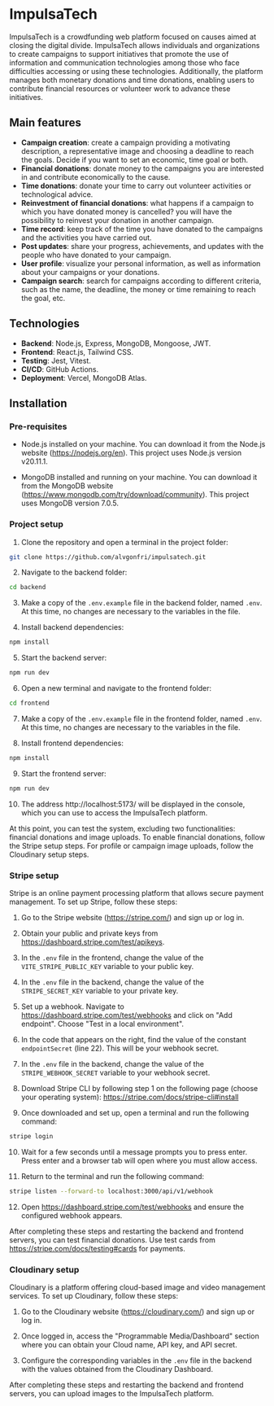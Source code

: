 # ImpulsaTech

ImpulsaTech is a crowdfunding web platform focused on causes aimed at closing the digital divide. ImpulsaTech allows individuals and organizations to create campaigns to support initiatives that promote the use of information and communication technologies among those who face difficulties accessing or using these technologies. Additionally, the platform manages both monetary donations and time donations, enabling users to contribute financial resources or volunteer work to advance these initiatives.

## Main features

- **Campaign creation**: create a campaign providing a motivating description, a representative image and choosing a deadline to reach the goals. Decide if you want to set an economic, time goal or both.
- **Financial donations**: donate money to the campaigns you are interested in and contribute economically to the cause.
- **Time donations**: donate your time to carry out volunteer activities or technological advice.
- **Reinvestment of financial donations**: what happens if a campaign to which you have donated money is cancelled? you will have the possibility to reinvest your donation in another campaign.
- **Time record**: keep track of the time you have donated to the campaigns and the activities you have carried out.
- **Post updates**: share your progress, achievements, and updates with the people who have donated to your campaign.
- **User profile**: visualize your personal information, as well as information about your campaigns or your donations.
- **Campaign search**: search for campaigns according to different criteria, such as the name, the deadline, the money or time remaining to reach the goal, etc.

## Technologies

- **Backend**: Node.js, Express, MongoDB, Mongoose, JWT.
- **Frontend**: React.js, Tailwind CSS.
- **Testing**: Jest, Vitest.
- **CI/CD**: GitHub Actions.
- **Deployment**: Vercel, MongoDB Atlas.

## Installation

### Pre-requisites

- Node.js installed on your machine. You can download it from the Node.js website (https://nodejs.org/en). This project uses Node.js version v20.11.1.

- MongoDB installed and running on your machine. You can download it from the MongoDB website (https://www.mongodb.com/try/download/community). This project uses MongoDB version 7.0.5.

### Project setup

1. Clone the repository and open a terminal in the project folder:

```bash
git clone https://github.com/alvgonfri/impulsatech.git
```

2. Navigate to the backend folder:

```bash
cd backend
```

3. Make a copy of the `.env.example` file in the backend folder, named `.env`. At this time, no changes are necessary to the variables in the file.

4. Install backend dependencies:

```bash
npm install
```

5. Start the backend server:

```bash
npm run dev
```

6. Open a new terminal and navigate to the frontend folder:

```bash
cd frontend
```

7. Make a copy of the `.env.example` file in the frontend folder, named `.env`. At this time, no changes are necessary to the variables in the file.

8. Install frontend dependencies:

```bash
npm install
```

9. Start the frontend server:

```bash
npm run dev
```

10. The address http://localhost:5173/ will be displayed in the console, which you can use to access the ImpulsaTech platform.

At this point, you can test the system, excluding two functionalities: financial donations and image uploads. To enable financial donations, follow the Stripe setup steps. For profile or campaign image uploads, follow the Cloudinary setup steps.

### Stripe setup

Stripe is an online payment processing platform that allows secure payment management. To set up Stripe, follow these steps:

1. Go to the Stripe website (https://stripe.com/) and sign up or log in.

2. Obtain your public and private keys from https://dashboard.stripe.com/test/apikeys.

3. In the `.env` file in the frontend, change the value of the `VITE_STRIPE_PUBLIC_KEY` variable to your public key.

4. In the `.env` file in the backend, change the value of the `STRIPE_SECRET_KEY` variable to your private key.

5. Set up a webhook. Navigate to https://dashboard.stripe.com/test/webhooks and click on "Add endpoint". Choose "Test in a local environment".

6. In the code that appears on the right, find the value of the constant `endpointSecret` (line 22). This will be your webhook secret.

7. In the `.env` file in the backend, change the value of the `STRIPE_WEBHOOK_SECRET` variable to your webhook secret.

8. Download Stripe CLI by following step 1 on the following page (choose your operating system): https://stripe.com/docs/stripe-cli#install

9. Once downloaded and set up, open a terminal and run the following command:

```bash
stripe login
```

10. Wait for a few seconds until a message prompts you to press enter. Press enter and a browser tab will open where you must allow access.

11. Return to the terminal and run the following command:

```bash
stripe listen --forward-to localhost:3000/api/v1/webhook
```

12. Open https://dashboard.stripe.com/test/webhooks and ensure the configured webhook appears.

After completing these steps and restarting the backend and frontend servers, you can test financial donations. Use test cards from https://stripe.com/docs/testing#cards for payments.

### Cloudinary setup

Cloudinary is a platform offering cloud-based image and video management services. To set up Cloudinary, follow these steps:

1. Go to the Cloudinary website (https://cloudinary.com/) and sign up or log in.

2. Once logged in, access the "Programmable Media/Dashboard" section where you can obtain your Cloud name, API key, and API secret.

3. Configure the corresponding variables in the `.env` file in the backend with the values obtained from the Cloudinary Dashboard.

After completing these steps and restarting the backend and frontend servers, you can upload images to the ImpulsaTech platform.
